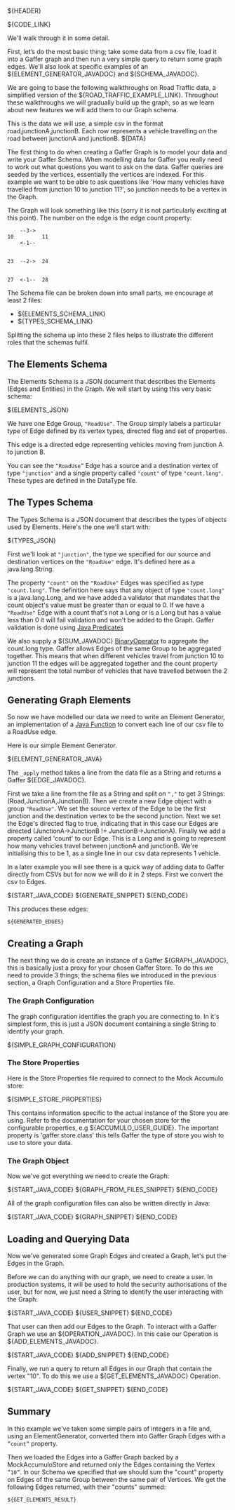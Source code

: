 ${HEADER}

${CODE_LINK}

We'll walk through it in some detail.

First, let’s do the most basic thing; take some data from a csv file, load it into a Gaffer graph and then run a very simple query to return some graph edges. 
We'll also look at specific examples of an ${ELEMENT_GENERATOR_JAVADOC} and ${SCHEMA_JAVADOC}.

We are going to base the following walkthroughs on Road Traffic data, a simplified version of the ${ROAD_TRAFFIC_EXAMPLE_LINK}. 
Throughout these walkthroughs we will gradually build up the graph, so as we learn about new features we will add them to our Graph schema. 

This is the data we will use, a simple csv in the format road,junctionA,junctionB. Each row represents a vehicle travelling on the road between junctionA and junctionB.
${DATA}

The first thing to do when creating a Gaffer Graph is to model your data and write your Gaffer Schema. 
When modelling data for Gaffer you really need to work out what questions you want to ask on the data. 
Gaffer queries are seeded by the vertices, essentially the vertices are indexed. 
For this example we want to be able to ask questions like 'How many vehicles have travelled from junction 10 to junction 11?', so junction needs to be a vertex in the Graph.

The Graph will look something like this (sorry it is not particularly exciting at this point). The number on the edge is the edge count property:

```
    --3->
10         11
    <-1--
 

23  --2->  24
    
    
27  <-1--  28
```

The Schema file can be broken down into small parts, we encourage at least 2 files:

- ${ELEMENTS_SCHEMA_LINK}
- ${TYPES_SCHEMA_LINK}

Splitting the schema up into these 2 files helps to illustrate the different roles that the schemas fulfil.

## The Elements Schema

The Elements Schema is a JSON document that describes the Elements (Edges and Entities) in the Graph. We will start by using this very basic schema:

${ELEMENTS_JSON}

We have one Edge Group, `"RoadUse"`. The Group simply labels a particular type of Edge defined by its vertex types, directed flag and set of properties.

This edge is a directed edge representing vehicles moving from junction A to junction B.

You can see the `“RoadUse”` Edge has a source and a destination vertex of type `"junction"` and a single property called `"count"` of type `"count.long"`. 
These types are defined in the DataType file.

## The Types Schema

The Types Schema is a JSON document that describes the types of objects used by Elements. Here's the one we'll start with:

${TYPES_JSON}

First we'll look at `"junction"`, the type we specified for our source and destination vertices on the `"RoadUse"` edge. It's defined here as a java.lang.String.

The property `"count"` on the `"RoadUse"` Edges was specified as type `"count.long"`. The definition here says that any object of type `"count.long"` is a java.lang.Long, and we have added a validator that mandates that the count object's value must be greater than or equal to 0.
If we have a `"RoadUse"` Edge with a count that's not a Long or is a Long but has a value less than 0 it will fail validation and won't be added to the Graph.
Gaffer validation is done using [Java Predicates](https://docs.oracle.com/javase/8/docs/api/java/util/function/Predicate.html)

We also supply a ${SUM_JAVADOC} [BinaryOperator](https://docs.oracle.com/javase/8/docs/api/java/util/function/BinaryOperator.html) to aggregate the count.long type.
Gaffer allows Edges of the same Group to be aggregated together. This means that when different vehicles travel from junction 10 to junction 11 the edges will be aggregated together and the count property will represent the total number of vehicles that have travelled between the 2 junctions. 


## Generating Graph Elements

So now we have modelled our data we need to write an Element Generator, an implementation of a [Java Function](https://docs.oracle.com/javase/8/docs/api/java/util/function/Function.html) to convert each line of our csv file to a RoadUse edge.

Here is our simple Element Generator.

${ELEMENT_GENERATOR_JAVA}

The `_apply` method takes a line from the data file as a String and returns a Gaffer ${EDGE_JAVADOC}.

First we take a line from the file as a String and split on `","` to get 3 Strings: (Road,JunctionA,JunctionB).
Then we create a new Edge object with a group `"RoadUse"`. 
We set the source vertex of the Edge to be the first junction and the destination vertex to be the second junction.
Next we set the Edge's directed flag to true, indicating that in this case our Edges are directed (JunctionA->JunctionB != JunctionB->JunctionA).
Finally we add a property called 'count' to our Edge. This is a Long and is going to represent how many vehicles travel between junctionA and junctionB. We're initialising this to be 1, as a single line in our csv data represents 1 vehicle.

In a later example you will see there is a quick way of adding data to Gaffer directly from CSVs but for now we will do it in 2 steps. First we convert the csv to Edges.

${START_JAVA_CODE}
${GENERATE_SNIPPET}
${END_CODE}

This produces these edges:

```
${GENERATED_EDGES}
```

## Creating a Graph

The next thing we do is create an instance of a Gaffer ${GRAPH_JAVADOC}, this is basically just a proxy for your chosen Gaffer Store.
To do this we need to provide 3 things; the schema files we introduced in the previous section, a Graph Configuration and a Store Properties file.

### The Graph Configuration

The graph configuration identifies the graph you are connecting to. In it's simplest form, this is just a JSON document containing a single String to identify your graph.

${SIMPLE_GRAPH_CONFIGURATION}

### The Store Properties

Here is the Store Properties file required to connect to the Mock Accumulo store:

${SIMPLE_STORE_PROPERTIES}

This contains information specific to the actual instance of the Store you are using. Refer to the documentation for your chosen store for the configurable properties, e.g ${ACCUMULO_USER_GUIDE}.
The important property is 'gaffer.store.class' this tells Gaffer the type of store you wish to use to store your data.

### The Graph Object

Now we've got everything we need to create the Graph:

${START_JAVA_CODE}
${GRAPH_FROM_FILES_SNIPPET}
${END_CODE}

All of the graph configuration files can also be written directly in Java:

${START_JAVA_CODE}
${GRAPH_SNIPPET}
${END_CODE}

## Loading and Querying Data

Now we've generated some Graph Edges and created a Graph, let's put the Edges in the Graph.

Before we can do anything with our graph, we need to create a user. In production systems, it will be used to hold the security authorisations of the user, but for now, we just need a String to identify the user interacting with the Graph:

${START_JAVA_CODE}
${USER_SNIPPET}
${END_CODE}

That user can then add our Edges to the Graph. To interact with a Gaffer Graph we use an ${OPERATION_JAVADOC}. In this case our Operation is ${ADD_ELEMENTS_JAVADOC}.

${START_JAVA_CODE}
${ADD_SNIPPET}
${END_CODE}

Finally, we run a query to return all Edges in our Graph that contain the vertex "10". To do this we use a ${GET_ELEMENTS_JAVADOC} Operation.

${START_JAVA_CODE}
${GET_SNIPPET}
${END_CODE}

## Summary

In this example we've taken some simple pairs of integers in a file and, using an ElementGenerator, converted them into Gaffer Graph Edges with a `”count”` property.

Then we loaded the Edges into a Gaffer Graph backed by a MockAccumuloStore and returned only the Edges containing the Vertex `”10”`. In our Schema we specified that we should sum the "count" property on Edges of the same Group between the same pair of Vertices. We get the following Edges returned, with their "counts" summed:

```
${GET_ELEMENTS_RESULT}
```